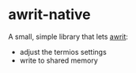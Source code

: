 # awrit-native

A small, simple library that lets [awrit](https://github.com/chase/awrit):
- adjust the termios settings
- write to shared memory
